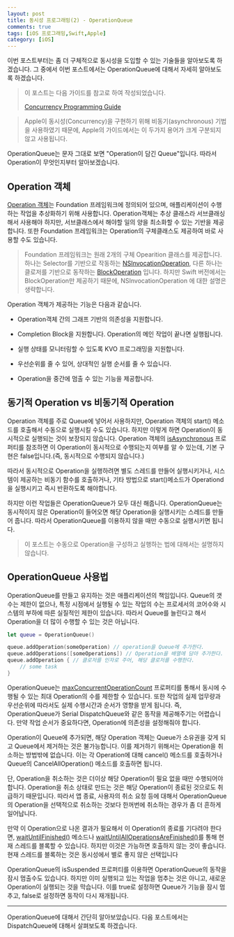 ```yaml
---
layout: post
title: 동시성 프로그래밍(2) - OperationQueue
comments: true
tags: [iOS 프로그래밍,Swift,Apple]
category: [iOS]
---  
```


이번 포스트부터는 좀 더 구체적으로 동시성을 도입할 수 있는 기술들을 알아보도록 하겠습니다. 그 중에서 이번 포스트에서는 OperationQueue에 대해서 자세히 알아보도록 하겠습니다.

> 이 포스트는 다음 가이드를 참고로 하여 작성되었습니다.  
> 
>  [Concurrency Programming Guide](https://developer.apple.com/library/archive/documentation/General/Conceptual/ConcurrencyProgrammingGuide/Introduction/Introduction.html#//apple_ref/doc/uid/TP40008091-CH1-SW1)

> Apple이 동시성(Concurrency)을 구현하기 위해 비동기(asynchronous) 기법을 사용하였기 때문에, Apple의 가이드에서는 이 두가지 용어가 크게 구분되지 않고 사용됩니다. 

OperationQueue는 문자 그대로 보면 "Operation이 담긴 Queue"입니다. 따라서 Operation이 무엇인지부터 알아보겠습니다.

## Operation 객체  
  [Operation 객체](https://developer.apple.com/documentation/foundation/operation)는 Foundation 프레임워크에 정의되어 있으며, 애플리케이션이 수행하는 작업을 추상화하기 위해 사용합니다. Operation객체는 추상 클래스라 서브클래싱해서 사용해야 하지만, 서브클래스에서 해야할 일의 양을 최소화할 수 있는 기반을 제공합니다. 또한 Foundation 프레임워크는 Operation의 구체클래스도 제공하여 바로 사용할 수도 있습니다. 

  > Foundation 프레임워크는 원래 2개의 구체 Opearition 클래스를 제공합니다. 하나는 Selector를 기반으로 작동하는 [NSInvocationOperation](https://developer.apple.com/documentation/foundation/nsinvocationoperation), 다른 하나는 클로저를 기반으로 동작하는 [BlockOperation](https://developer.apple.com/documentation/foundation/blockoperation) 입니다. 하지만 Swift 버전에서는 BlockOperation만 제공하기 때문에, NSInvocationOperation 에 대한 설명은 생략합니다. 

  Operation 객체가 제공하는 기능은 다음과 같습니다.

  * Operation객체 간의 그래프 기반의 의존성을 지원합니다. 

  * Completion Block을 지원합니다. Operation의 메인 작업이 끝나면 실행됩니다.

  * 실행 상태를 모니터링할 수 있도록 KVO 프로그래밍을 지원합니다.

  * 우선순위를 줄 수 있어, 상대적인 실행 순서를 줄 수 있습니다.

  * Operation을 중간에 멈출 수 있는 기능을 제공합니다.

## 동기적 Operation vs 비동기적 Operation  
   Operation 객체를 주로 Queue에 넣어서 사용하지만, Operation 객체의 start() 메소드를 호출해서 수동으로 실행시킬 수도 있습니다. 하지만 이렇게 하면 Operation이 동시적으로 실행되는 것이 보장되지 않습니다. Operation 객체의 [isAsynchronous](https://developer.apple.com/documentation/foundation/operation/1408275-isasynchronous) 프로퍼티를 참조하면 이 Operation이 동시적으로 수행되는지 여부를 알 수 있는데, 기본 구현은 false입니다.(즉, 동시적으로 수행되지 않습니다.)

   따라서 동시적으로 Operation을 실행하려면 별도 스레드를 만들어 실행시키거나, 시스템이 제공하는 비동기 함수를 호출하거나, 기타 방법으로 start()메소드가 Operationd을 실행시키고 즉시 반환하도록 해야합니다.

   하지만 이런 작업들은 OperationQueue가 모두 대신 해줍니다. OperationQueue는 동시적이지 않은 Operation이 들어오면 해당 Operation을 실행시키는 스레드를 만들어 줍니다. 따라서 OperationQueue를 이용하지 않을 때만 수동으로 실행시키면 됩니다.

   > 이 포스트는 수동으로 Operation을 구성하고 실행하는 법에 대해서는 설명하지 않습니다.

## OperationQueue 사용법  
  OperationQueue를 만들고 유지하는 것은 애플리케이션의 책임입니다. Queue의 갯수는 제한이 없으나, 특정 시점에서 실행될 수 있는 작업의 수는 프로세서의 코어수와 시스템의 부하에 따른 실질적인 제한이 있습니다. 따라서 Queue를 늘린다고 해서 Operation을 더 많이 수행할 수 있는 것은 아닙니다.

  ```swift
  let queue = OperationQueue()

  queue.addOperation(someOperation) // operation을 Queue에 추가한다.
  queue.addOperations([someOperations]) // Operation을 배열에 담아 추가한다.
  queue.addOperation { // 클로저를 인자로 주어, 해당 클로저를 수행한다.
      // some task
  }
  ``` 
  OperationQueue는 [maxConcurrentOperationCount](https://developer.apple.com/documentation/foundation/operationqueue/1414982-maxconcurrentoperationcount) 프로퍼티를 통해서 동시에 수행될 수 있는 최대 Operation의 수를 제한할 수 있습니다. 또한 작업의 실제 업무량과 우선순위에 따라서도 실제 수행시간과 순서가 영향을 받게 됩니다. 즉, OperationQueue가 Serial DispatchQueue와 같은 동작을 제공해주기는 어렵습니다. 만약 작업 순서가 중요하다면, Operation에 의존성을 설정해줘야 합니다.  

  Operation이 Queue에 추가되면, 해당 Operation 객체는 Queue가 소유권을 갖게 되고 Queue에서 제거하는 것은 불가능합니다. 이를 제거하기 위해서는 Operation을 취소하는 방법밖에 없습니다. 이는 각 Operation에 대해 cancel() 메소드를 호출하거나 Queue의 CancelAllOperation() 메소드를 호출하면 됩니다. 

  단, Operation을 취소하는 것은 더이상 해당 Operation이 필요 없을 때만 수행되어야 합니다. Operation을 취소 상태로 만드는 것은 해당 Operation이 종료된 것으로도 취급하기 때문입니다. 따라서 앱 종료, 사용자의 취소 요청 등에 대해서 OperationQueue의 Operation을 선택적으로 취소하는 것보다 한꺼번에 취소하는 경우가 좀 더 흔하게 일어납니다.  

  만약 이 Operation으로 나온 결과가 필요해서 이 Operation의 종료를 기다려야 한다면, [waitUntilFinished()](https://developer.apple.com/documentation/foundation/operation/1409256-waituntilfinished) 메소드나 [waitUntilAllOperationsAreFinished()](https://developer.apple.com/documentation/foundation/operationqueue/1407971-waituntilalloperationsarefinishe)를 통해 현재 스레드를 블록할 수 있습니다. 하지만 이것은 가능하면 호출하지 않는 것이 좋습니다. 현재 스레드를 블록하는 것은 동시성에서 별로 좋지 않은 선택입니다

  OperationQueue의 isSuspended 프로퍼티를 이용하면 OperationQueue의 동작을 잠시 멈출수도 있습니다. 하지만 이미 실행되고 있는 작업을 멈추는 것은 아니고, 새로운 Operation이 실행되는 것을 막습니다. 이를 true로 설정하면 Queue가 기능을 잠시 멈추고, false로 설정하면 동작이 다시 재개됩니다.

  ---

 OperationQueue에 대해서 간단히 알아보았습니다. 다음 포스트에서는 DispatchQueue에 대해서 살펴보도록 하겠습니다.